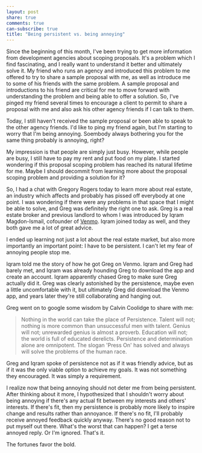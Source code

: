 ```yaml
---
layout: post
share: true
comments: true
can-subscribe: true
title: "Being persistent vs. being annoying"
---
```


Since the beginning of this month, I've been trying to get more information from development agencies about scoping proposals. It's a problem which I find fascinating, and I really want to understand it better and ultimately solve it. My friend who runs an agency and introduced this problem to me offered to try to share a sample proposal with me, as well as introduce me to some of his friends with the same problem. A sample proposal and introductions to his friend are critical for me to move forward with understanding the problem and being able to offer a solution. So, I've pinged my friend several times to encourage a client to permit to share a proposal with me and also ask his other agency friends if I can talk to them.

Today, I still haven't received the sample proposal or been able to speak to the other agency friends. I'd like to ping my friend again, but I'm starting to worry that I'm being annoying. Soembody always bothering you for the same thing probably is annoying, right?

My impression is that people are simply just busy. However, while people are busy, I still have to pay my rent and put food on my plate. I started wondering if this proposal scoping problem has reached its natural lifetime for me. Maybe I should decommit from learning more about the proposal scoping problem and providing a solution for it?

So, I had a chat with Gregory Rogers today to learn more about real estate, an industry which affects and probably has pissed off everybody at one point. I was wondering if there were any problems in that space that I might be able to solve, and Greg was definitely the right one to ask. Greg is a real estate broker and previous landlord to whom I was introduced by Iqram Magdon-Ismail, cofounder of <a href="https://venmo.com/" target="_blank">Venmo</a>. Iqram joined today as well, and they both gave me a lot of great advice.

I ended up learning not just a lot about the real estate market, but also more importantly an important point: I have to be persistent. I can't let my fear of annoying people stop me.

Iqram told me the story of how he got Greg on Venmo. Iqram and Greg had barely met, and Iqram was already hounding Greg to download the app and create an account. Iqram apparently chased Greg to make sure Greg actually did it. Greg was clearly astonished by the persistence, maybe even a little uncomfortable with it, but ultimately Greg did download the Venmo app, and years later they're still collaborating and hanging out.

Greg went on to google some wisdom by Calvin Coolidge to share with me:

> Nothing in the world can take the place of Persistence. Talent will not; nothing is more common than unsuccessful men with talent. Genius will not; unrewarded genius is almost a proverb. Education will not; the world is full of educated derelicts. Persistence and determination alone are omnipotent. The slogan 'Press On' has solved and always will solve the problems of the human race.

Greg and Iqram spoke of persistence not as if it was friendly advice, but as if it was the only viable option to achieve my goals. It was not something they encouraged. It was simply a requirement.

I realize now that being annoying should not deter me from being persistent. After thinking about it more, I hypothesized that I shouldn't worry about being annoying if there's any actual fit between my interests and others' interests. If there's fit, then my persistence is probably more likely to inspire change and results rather than annoyance. If there's no fit, I'll probably receive annoyed feedback quickly anyway. There's no good reason not to put myself out there. What's the worst that can happen? I get a terse annoyed reply. Or I'm ignored. That's it.

The fortunes favor the bold.